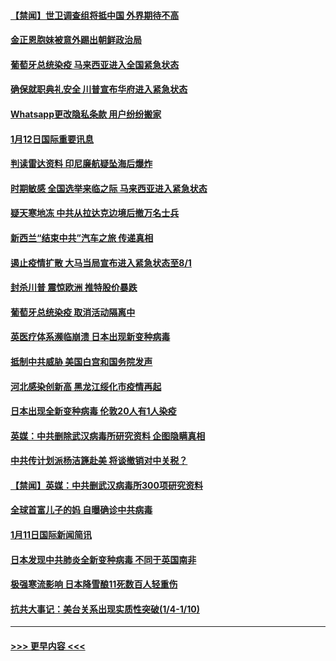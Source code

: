 #### [【禁闻】世卫调查组将抵中国 外界期待不高](../pages/prog202/a103030620.md?t=01130302) 
#### [金正恩胞妹被意外踢出朝鲜政治局](../pages/prog202/a103030591.md?t=01130302) 
#### [葡萄牙总统染疫 马来西亚进入全国紧急状态](../pages/prog202/a103030578.md?t=01130302) 
#### [确保就职典礼安全 川普宣布华府进入紧急状态](../pages/prog202/a103030581.md?t=01130302) 
#### [Whatsapp更改隐私条款 用户纷纷搬家](../pages/prog202/a103030417.md?t=01130302) 
#### [1月12日国际重要讯息](../pages/prog202/a103030397.md?t=01130302) 
#### [判读雷达资料 印尼廉航疑坠海后爆炸](../pages/prog202/a103030352.md?t=01130302) 
#### [时期敏感 全国选举来临之际 马来西亚进入紧急状态](../pages/prog202/a103030347.md?t=01130302) 
#### [疑天寒地冻 中共从拉达克边境后撤万名士兵](../pages/prog202/a103030335.md?t=01130302) 
#### [新西兰“结束中共”汽车之旅 传递真相](../pages/prog202/a103030309.md?t=01130302) 
#### [遏止疫情扩散 大马当局宣布进入紧急状态至8/1](../pages/prog202/a103030259.md?t=01130302) 
#### [封杀川普 震惊欧洲 推特股价暴跌](../pages/prog202/a103030107.md?t=01130302) 
#### [葡萄牙总统染疫 取消活动隔离中](../pages/prog202/a103030140.md?t=01130302) 
#### [英医疗体系濒临崩溃 日本出现新变种病毒](../pages/prog202/a103029994.md?t=01130302) 
#### [抵制中共威胁 美国白宫和国务院发声](../pages/prog202/a103029886.md?t=01130302) 
#### [河北感染创新高 黑龙江绥化市疫情再起](../pages/prog202/a103029859.md?t=01130302) 
#### [日本出现全新变种病毒 伦敦20人有1人染疫](../pages/prog202/a103029851.md?t=01130302) 
#### [英媒：中共删除武汉病毒所研究资料 企图隐瞒真相](../pages/prog202/a103029792.md?t=01130302) 
#### [中共传计划派杨洁篪赴美 将谈撤销对中关税？](../pages/prog202/a103029801.md?t=01130302) 
#### [【禁闻】英媒：中共删武汉病毒所300项研究资料](../pages/prog202/a103029784.md?t=01130302) 
#### [全球首富儿子的妈 自曝确诊中共病毒](../pages/prog202/a103029692.md?t=01130302) 
#### [1月11日国际新闻简讯](../pages/prog202/a103029615.md?t=01130302) 
#### [日本发现中共肺炎全新变种病毒 不同于英国南非](../pages/prog202/a103029621.md?t=01130302) 
#### [极强寒流影响 日本降雪酿11死数百人轻重伤](../pages/prog202/a103029586.md?t=01130302) 
#### [抗共大事记：美台关系出现实质性突破(1/4-1/10)](../pages/prog202/a103029544.md?t=01130302) 

----
#### [ >>> 更早内容 <<< ](../indexes/prog202-earlier.md)
